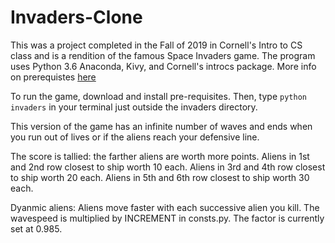 # Invaders-Clone

This was a project completed in the Fall of 2019 in Cornell's Intro to CS class and is a rendition of the famous Space Invaders game.
The program uses Python 3.6 Anaconda, Kivy, and Cornell's introcs package. More info on prerequistes [here](https://www.cs.cornell.edu/courses/cs1110/2019fa/materials/python/)

To run the game, download and install pre-requisites. Then, type ```python invaders``` in your terminal just outside the invaders directory.

This version of the game has an infinite number of waves and ends when you run out of lives or if the aliens reach your defensive line.

The score is tallied: the farther aliens are worth more points.
Aliens in 1st and 2nd row closest to ship worth 10 each.
Aliens in 3rd and 4th row closest to ship worth 20 each.
Aliens in 5th and 6th row closest to ship worth 30 each.

Dyanmic aliens: Aliens move faster with each successive alien you kill. The wavespeed is multiplied by INCREMENT in consts.py.
The factor is currently set at 0.985.

